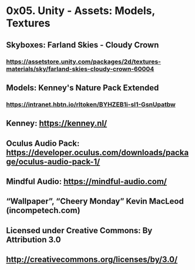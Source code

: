 # 0x05. Unity - Assets: Models, Textures

## Skyboxes: Farland Skies - Cloudy Crown
### https://assetstore.unity.com/packages/2d/textures-materials/sky/farland-skies-cloudy-crown-60004

## Models: Kenney's Nature Pack Extended
### https://intranet.hbtn.io/rltoken/BYHZEB1i-sI1-GsnUpatbw

## Kenney: https://kenney.nl/
## Oculus Audio Pack: https://developer.oculus.com/downloads/package/oculus-audio-pack-1/
## Mindful Audio: https://mindful-audio.com/
## “Wallpaper”, “Cheery Monday” Kevin MacLeod (incompetech.com)
## Licensed under Creative Commons: By Attribution 3.0
## http://creativecommons.org/licenses/by/3.0/
